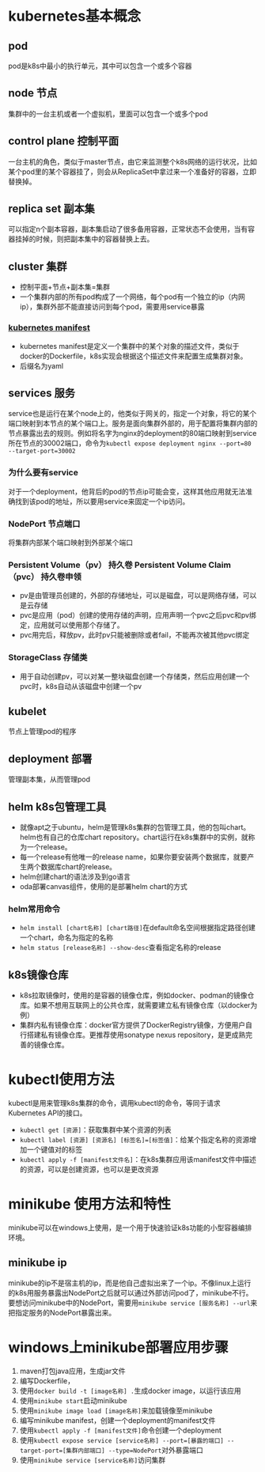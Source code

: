 # kubernetes基本概念

## pod

pod是k8s中最小的执行单元，其中可以包含一个或多个容器

## node 节点

集群中的一台主机或者一个虚拟机，里面可以包含一个或多个pod

## control plane 控制平面

一台主机的角色，类似于master节点，由它来监测整个k8s网络的运行状况，比如某个pod里的某个容器挂了，则会从ReplicaSet中拿过来一个准备好的容器，立即替换掉。

## replica set 副本集

可以指定n个副本容器，副本集启动了很多备用容器，正常状态不会使用，当有容器挂掉的时候，则把副本集中的容器替换上去。

## cluster 集群

* 控制平面+节点+副本集=集群
* 一个集群内部的所有pod构成了一个网络，每个pod有一个独立的ip（内网ip），集群外部不能直接访问到每个pod，需要用service暴露

### [kubernetes manifest](./kubernetes%20manifest.md)

* kubernetes manifest是定义一个集群中的某个对象的描述文件，类似于docker的Dockerfile，k8s实现会根据这个描述文件来配置生成集群对象。
* 后缀名为yaml

## services 服务

service也是运行在某个node上的，他类似于网关的，指定一个对象，将它的某个端口映射到本节点的某个端口上。服务是面向集群外部的，用于配置将集群内部的节点暴露出去的规则。例如将名字为nginx的deployment的80端口映射到service所在节点的30002端口，命令为`kubectl expose deployment nginx --port=80 --target-port=30002`

### 为什么要有service

对于一个deployment，他背后的pod的节点ip可能会变，这样其他应用就无法准确找到该pod的地址，所以要用service来固定一个ip访问。

### NodePort 节点端口

将集群内部某个端口映射到外部某个端口

### Persistent Volume（pv） 持久卷 Persistent Volume Claim（pvc） 持久卷申领

* pv是由管理员创建的，外部的存储地址，可以是磁盘，可以是网络存储，可以是云存储
* pvc是应用（pod）创建的使用存储的声明，应用声明一个pvc之后pvc和pv绑定，应用就可以使用那个存储了。
* pvc用完后，释放pv，此时pv只能被删除或者fail，不能再次被其他pvc绑定
  
### StorageClass 存储类

* 用于自动创建pv，可以对某一整块磁盘创建一个存储类，然后应用创建一个pvc时，k8s自动从该磁盘中创建一个pv

## kubelet

节点上管理pod的程序

## deployment 部署

管理副本集，从而管理pod

## helm k8s包管理工具

* 就像apt之于ubuntu，helm是管理k8s集群的包管理工具，他的包叫chart。helm也有自己的仓库chart repository。chart运行在k8s集群中的实例，就称为一个release。
* 每一个release有他唯一的release name，如果你要安装两个数据库，就要产生两个数据库chart的release。
* helm创建chart的语法涉及到go语言
* oda部署canvas组件，使用的是部署helm chart的方式

### helm常用命令

* `helm install [chart名称] [chart路径]`在default命名空间根据指定路径创建一个chart，命名为指定的名称
* `helm status [release名称] --show-desc`查看指定名称的release

## k8s镜像仓库

* k8s拉取镜像时，使用的是容器的镜像仓库，例如docker、podman的镜像仓库。如果不想用互联网上的公共仓库，就需要建立私有镜像仓库（以docker为例）
* 集群内私有镜像仓库：docker官方提供了DockerRegistry镜像，方便用户自行搭建私有镜像仓库。更推荐使用sonatype nexus repository，是更成熟完善的镜像仓库。

# kubectl使用方法

kubectl是用来管理k8s集群的命令，调用kubectl的命令，等同于请求Kubernetes API的接口。

* `kubectl get [资源]`：获取集群中某个资源的列表
* `kubectl label [资源] [资源名] [标签名]=[标签值]`：给某个指定名称的资源增加一个键值对的标签
* `kubectl apply -f [manifest文件名]`：在k8s集群应用该manifest文件中描述的资源，可以是创建资源，也可以是更改资源

# minikube 使用方法和特性

minikube可以在windows上使用，是一个用于快速验证k8s功能的小型容器编排环境。

## minikube ip

minikube的ip不是宿主机的ip，而是他自己虚拟出来了一个ip。不像linux上运行的k8s用服务暴露出NodePort之后就可以通过外部访问pod了，minikube不行。要想访问minikube中的NodePort，需要用`minikube service [服务名称] --url`来把指定服务的NodePort暴露出来。

# windows上minikube部署应用步骤

1. maven打包java应用，生成jar文件
2. 编写Dockerfile，
3. 使用`docker build -t [image名称] .`生成docker image，以运行该应用
4. 使用`minikube start`启动minikube
5. 使用`minikube image load [image名称]`来加载镜像至minikube
6. 编写minikube manifest，创建一个deployment的manifest文件
7. 使用`kubectl apply -f [manifest文件]`命令创建一个deployment
8. 使用`kubectl expose service [service名称] --port=[暴露的端口] --target-port=[集群内部端口] --type=NodePort`对外暴露端口
9. 使用`minikube service [service名称]`访问集群